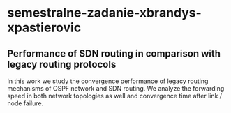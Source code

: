 # semestralne-zadanie-xbrandys-xpastierovic

## Performance of SDN routing in comparison with legacy routing protocols

In this work we study the convergence performance of legacy routing mechanisms of OSPF network and SDN routing. We analyze the forwarding speed in both network topologies as well and convergence time after link / node failure.
